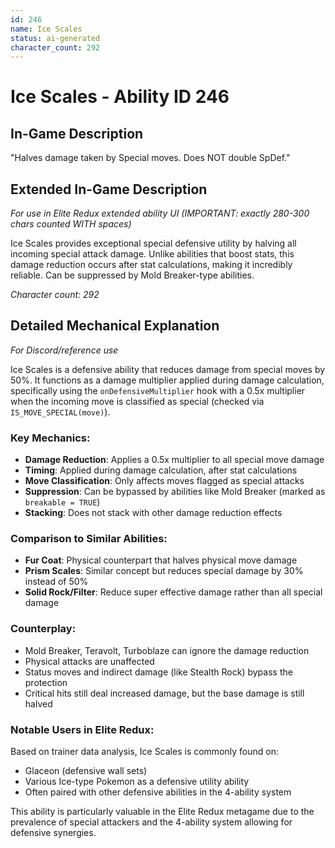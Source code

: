 ```yaml
---
id: 246
name: Ice Scales
status: ai-generated
character_count: 292
---
```


# Ice Scales - Ability ID 246

## In-Game Description
"Halves damage taken by Special moves. Does NOT double SpDef."

## Extended In-Game Description
*For use in Elite Redux extended ability UI (IMPORTANT: exactly 280-300 chars counted WITH spaces)*

Ice Scales provides exceptional special defensive utility by halving all incoming special attack damage. Unlike abilities that boost stats, this damage reduction occurs after stat calculations, making it incredibly reliable. Can be suppressed by Mold Breaker-type abilities.

*Character count: 292*

## Detailed Mechanical Explanation
*For Discord/reference use*

Ice Scales is a defensive ability that reduces damage from special moves by 50%. It functions as a damage multiplier applied during damage calculation, specifically using the `onDefensiveMultiplier` hook with a 0.5x multiplier when the incoming move is classified as special (checked via `IS_MOVE_SPECIAL(move)`).

### Key Mechanics:
- **Damage Reduction**: Applies a 0.5x multiplier to all special move damage
- **Timing**: Applied during damage calculation, after stat calculations
- **Move Classification**: Only affects moves flagged as special attacks
- **Suppression**: Can be bypassed by abilities like Mold Breaker (marked as `breakable = TRUE`)
- **Stacking**: Does not stack with other damage reduction effects

### Comparison to Similar Abilities:
- **Fur Coat**: Physical counterpart that halves physical move damage
- **Prism Scales**: Similar concept but reduces special damage by 30% instead of 50%
- **Solid Rock/Filter**: Reduce super effective damage rather than all special damage

### Counterplay:
- Mold Breaker, Teravolt, Turboblaze can ignore the damage reduction
- Physical attacks are unaffected
- Status moves and indirect damage (like Stealth Rock) bypass the protection
- Critical hits still deal increased damage, but the base damage is still halved

### Notable Users in Elite Redux:
Based on trainer data analysis, Ice Scales is commonly found on:
- Glaceon (defensive wall sets)
- Various Ice-type Pokemon as a defensive utility ability
- Often paired with other defensive abilities in the 4-ability system

This ability is particularly valuable in the Elite Redux metagame due to the prevalence of special attackers and the 4-ability system allowing for defensive synergies.